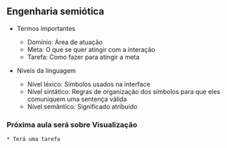 ## Engenharia semiótica

* Termos importantes
	* Domínio: Área de atuação
	* Meta: O que se quer atingir com a interação
	* Tarefa: Como fazer para atingir a meta

* Níveis da linguagem
	* Nível léxico: Símbolos usados na interface
	* Nível sintático: Regras de organização dos símbolos para que eles comuniquem uma sentença válida
	* Nível semântico: Significado atribuído

### Próxima aula será sobre Visualização
	* Terá uma tarefa
